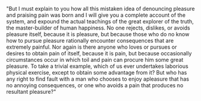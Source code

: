 "But I must explain to you how all this mistaken idea of denouncing pleasure and praising pain was born and I will give
you a complete account of the system, and expound the actual teachings of the great explorer of the truth, the master-builder 
of human happiness. No one rejects, dislikes, or avoids pleasure itself, because it is pleasure, but because those who do no
know how to pursue pleasure rationally encounter consequences that are extremely painful. Nor again is there anyone who loves
or pursues or desires to obtain pain of itself, because it is pain, but because occasionally circumstances occur in which
toil and pain can procure him some great pleasure. To take a trivial example, which of us ever undertakes laborious physical
exercise, except to obtain some advantage from it? But who has any right to find fault with a man who chooses to enjoy apleasure
that has no annoying consequences, or one who avoids a pain that produces no resultant pleasure?"